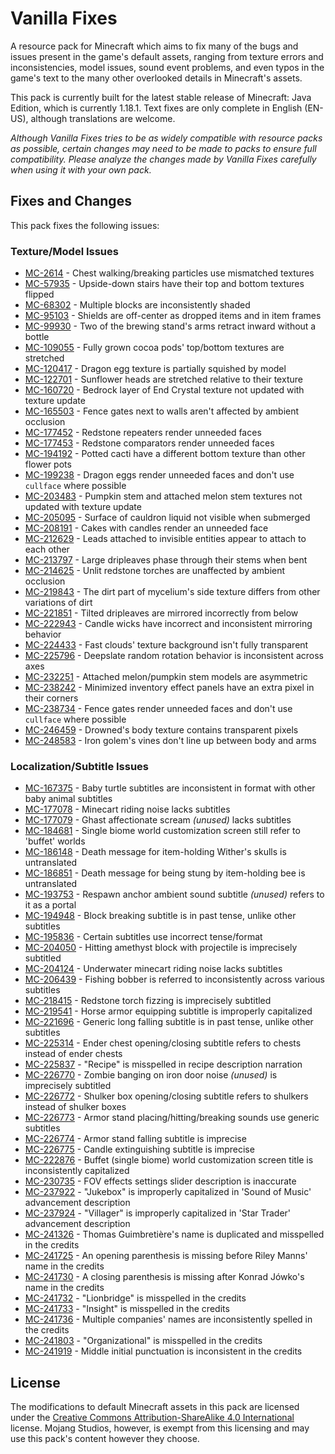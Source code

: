 # Vanilla Fixes

A resource pack for Minecraft which aims to fix many of the bugs and issues present in the game's default assets, ranging from texture errors and inconsistencies, model issues, sound event problems, and even typos in the game's text to the many other overlooked details in Minecraft's assets.

This pack is currently built for the latest stable release of Minecraft: Java Edition, which is currently 1.18.1. Text fixes are only complete in English (EN-US), although translations are welcome.

*Although Vanilla Fixes tries to be as widely compatible with resource packs as possible, certain changes may need to be made to packs to ensure full compatibility. Please analyze the changes made by Vanilla Fixes carefully when using it with your own pack.*

## Fixes and Changes

This pack fixes the following issues:

### Texture/Model Issues

* [MC-2614](https://bugs.mojang.com/browse/MC-2614) - Chest walking/breaking particles use mismatched textures
* [MC-57935](https://bugs.mojang.com/browse/MC-57935) - Upside-down stairs have their top and bottom textures flipped
* [MC-68302](https://bugs.mojang.com/browse/MC-68302) - Multiple blocks are inconsistently shaded
* [MC-95103](https://bugs.mojang.com/browse/MC-95103) - Shields are off-center as dropped items and in item frames
* [MC-99930](https://bugs.mojang.com/browse/MC-99930) - Two of the brewing stand's arms retract inward without a bottle
* [MC-109055](https://bugs.mojang.com/browse/MC-109055) - Fully grown cocoa pods' top/bottom textures are stretched
* [MC-120417](https://bugs.mojang.com/browse/MC-120417) - Dragon egg texture is partially squished by model
* [MC-122701](https://bugs.mojang.com/browse/MC-122701) - Sunflower heads are stretched relative to their texture
* [MC-160720](https://bugs.mojang.com/browse/MC-160720) - Bedrock layer of End Crystal texture not updated with texture update
* [MC-165503](https://bugs.mojang.com/browse/MC-165503) - Fence gates next to walls aren't affected by ambient occlusion
* [MC-177452](https://bugs.mojang.com/browse/MC-177452) - Redstone repeaters render unneeded faces
* [MC-177453](https://bugs.mojang.com/browse/MC-177453) - Redstone comparators render unneeded faces
* [MC-194192](https://bugs.mojang.com/browse/MC-194192) - Potted cacti have a different bottom texture than other flower pots
* [MC-199238](https://bugs.mojang.com/browse/MC-199238) - Dragon eggs render unneeded faces and don't use `cullface` where possible
* [MC-203483](https://bugs.mojang.com/browse/MC-203483) - Pumpkin stem and attached melon stem textures not updated with texture update
* [MC-205095](https://bugs.mojang.com/browse/MC-205095) - Surface of cauldron liquid not visible when submerged
* [MC-208191](https://bugs.mojang.com/browse/MC-208191) - Cakes with candles render an unneeded face
* [MC-212629](https://bugs.mojang.com/browse/MC-212629) - Leads attached to invisible entities appear to attach to each other
* [MC-213797](https://bugs.mojang.com/browse/MC-213797) - Large dripleaves phase through their stems when bent
* [MC-214625](https://bugs.mojang.com/browse/MC-214625) - Unlit redstone torches are unaffected by ambient occlusion
* [MC-219843](https://bugs.mojang.com/browse/MC-219843) - The dirt part of mycelium's side texture differs from other variations of dirt
* [MC-221851](https://bugs.mojang.com/browse/MC-221851) - Tilted dripleaves are mirrored incorrectly from below
* [MC-222943](https://bugs.mojang.com/browse/MC-222943) - Candle wicks have incorrect and inconsistent mirroring behavior
* [MC-224433](https://bugs.mojang.com/browse/MC-224433) - Fast clouds' texture background isn't fully transparent
* [MC-225796](https://bugs.mojang.com/browse/MC-225796) - Deepslate random rotation behavior is inconsistent across axes
* [MC-232251](https://bugs.mojang.com/browse/MC-232251) - Attached melon/pumpkin stem models are asymmetric
* [MC-238242](https://bugs.mojang.com/browse/MC-238242) - Minimized inventory effect panels have an extra pixel in their corners
* [MC-238734](https://bugs.mojang.com/browse/MC-238734) - Fence gates render unneeded faces and don't use `cullface` where possible
* [MC-246459](https://bugs.mojang.com/browse/MC-246459) - Drowned's body texture contains transparent pixels
* [MC-248583](https://bugs.mojang.com/browse/MC-248583) - Iron golem's vines don't line up between body and arms

### Localization/Subtitle Issues

* [MC-167375](https://bugs.mojang.com/browse/MC-167375) - Baby turtle subtitles are inconsistent in format with other baby animal subtitles
* [MC-177078](https://bugs.mojang.com/browse/MC-177078) - Minecart riding noise lacks subtitles
* [MC-177079](https://bugs.mojang.com/browse/MC-177079) - Ghast affectionate scream *(unused)* lacks subtitles
* [MC-184681](https://bugs.mojang.com/browse/MC-184681) - Single biome world customization screen still refer to 'buffet' worlds
* [MC-186148](https://bugs.mojang.com/browse/MC-186148) - Death message for item-holding Wither's skulls is untranslated
* [MC-186851](https://bugs.mojang.com/browse/MC-186851) - Death message for being stung by item-holding bee is untranslated
* [MC-193753](https://bugs.mojang.com/browse/MC-193753) - Respawn anchor ambient sound subtitle *(unused)* refers to it as a portal
* [MC-194948](https://bugs.mojang.com/browse/MC-194948) - Block breaking subtitle is in past tense, unlike other subtitles
* [MC-195836](https://bugs.mojang.com/browse/MC-195836) - Certain subtitles use incorrect tense/format
* [MC-204050](https://bugs.mojang.com/browse/MC-204050) - Hitting amethyst block with projectile is imprecisely subtitled
* [MC-204124](https://bugs.mojang.com/browse/MC-204124) - Underwater minecart riding noise lacks subtitles
* [MC-206439](https://bugs.mojang.com/browse/MC-206439) - Fishing bobber is referred to inconsistently across various subtitles
* [MC-218415](https://bugs.mojang.com/browse/MC-218415) - Redstone torch fizzing is imprecisely subtitled
* [MC-219541](https://bugs.mojang.com/browse/MC-219541) - Horse armor equipping subtitle is improperly capitalized
* [MC-221696](https://bugs.mojang.com/browse/MC-221696) - Generic long falling subtitle is in past tense, unlike other subtitles
* [MC-225314](https://bugs.mojang.com/browse/MC-225314) - Ender chest opening/closing subtitle refers to chests instead of ender chests
* [MC-225837](https://bugs.mojang.com/browse/MC-225837) - "Recipe" is misspelled in recipe description narration
* [MC-226770](https://bugs.mojang.com/browse/MC-226770) - Zombie banging on iron door noise *(unused)* is imprecisely subtitled
* [MC-226772](https://bugs.mojang.com/browse/MC-226772) - Shulker box opening/closing subtitle refers to shulkers instead of shulker boxes
* [MC-226773](https://bugs.mojang.com/browse/MC-226773) - Armor stand placing/hitting/breaking sounds use generic subtitles
* [MC-226774](https://bugs.mojang.com/browse/MC-226774) - Armor stand falling subtitle is imprecise
* [MC-226775](https://bugs.mojang.com/browse/MC-226775) - Candle extinguishing subtitle is imprecise
* [MC-222876](https://bugs.mojang.com/browse/MC-222876) - Buffet (single biome) world customization screen title is inconsistently capitalized
* [MC-230735](https://bugs.mojang.com/browse/MC-230735) - FOV effects settings slider description is inaccurate
* [MC-237922](https://bugs.mojang.com/browse/MC-237922) - "Jukebox" is improperly capitalized in 'Sound of Music' advancement description
* [MC-237924](https://bugs.mojang.com/browse/MC-237924) - "Villager" is improperly capitalized in 'Star Trader' advancement description
* [MC-241326](https://bugs.mojang.com/browse/MC-241326) - Thomas Guimbretière's name is duplicated and misspelled in the credits
* [MC-241725](https://bugs.mojang.com/browse/MC-241725) - An opening parenthesis is missing before Riley Manns' name in the credits
* [MC-241730](https://bugs.mojang.com/browse/MC-241730) - A closing parenthesis is missing after Konrad Jówko's name in the credits
* [MC-241732](https://bugs.mojang.com/browse/MC-241732) - "Lionbridge" is misspelled in the credits
* [MC-241733](https://bugs.mojang.com/browse/MC-241733) - "Insight" is misspelled in the credits
* [MC-241736](https://bugs.mojang.com/browse/MC-241736) - Multiple companies' names are inconsistently spelled in the credits
* [MC-241803](https://bugs.mojang.com/browse/MC-241803) - "Organizational" is misspelled in the credits
* [MC-241919](https://bugs.mojang.com/browse/MC-241919) - Middle initial punctuation is inconsistent in the credits

## License

The modifications to default Minecraft assets in this pack are licensed under the [Creative Commons Attribution-ShareAlike 4.0 International](https://creativecommons.org/licenses/by-sa/4.0/) license. Mojang Studios, however, is exempt from this licensing and may use this pack's content however they choose.
